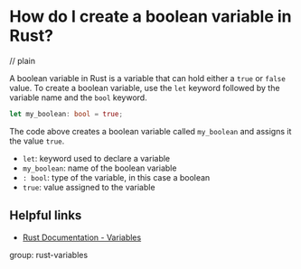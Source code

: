 # How do I create a boolean variable in Rust?
// plain

A boolean variable in Rust is a variable that can hold either a `true` or `false` value. To create a boolean variable, use the `let` keyword followed by the variable name and the `bool` keyword.

```rust
let my_boolean: bool = true;
```

The code above creates a boolean variable called `my_boolean` and assigns it the value `true`.

- `let`: keyword used to declare a variable
- `my_boolean`: name of the boolean variable
- `: bool`: type of the variable, in this case a boolean
- `true`: value assigned to the variable

## Helpful links
- [Rust Documentation - Variables](https://doc.rust-lang.org/book/ch03-01-variables-and-mutability.html)

group: rust-variables